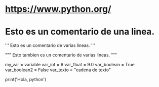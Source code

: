 # https://www.python.org/

# Esto es un comentario de una linea. 

'''
Esto es un comentario
de varias lineas. 
''' 

"""
Esto tambien es un comentario
de varias lineas. 
"""

my_var = variable
var_int = 9
var_float = 9.0
var_boolean = True
var_boolean2 = False
var_texto = "cadena de texto"

print('Hola, python')
